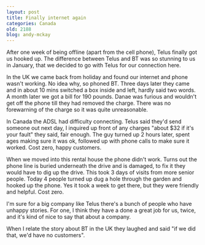 ```yaml
---
layout: post
title: Finally internet again
categories: Canada
old: 2188
blog: andy-mckay
---
```

<p>After one week of being offline (apart from the cell phone), Telus finally got us hooked up. The difference between Telus and BT was so stunning to us in January, that we decided to go with Telus for our connection here.</p>
<p>In the UK we came back from holiday and found our internet and phone wasn't working. No idea why, so phoned BT. Three days later they came and in about 10 mins switched a box inside and left, hardly said two words. A month later we got a bill for 190 pounds. Danae was furious and wouldn't get off the phone till they had removed the charge. There was no forewarning of the charge so it was quite unreasonable.</p>
<p>In Canada the ADSL had difficulty connecting. Telus said they'd send someone out next day, I inquired up front of any charges "about $32 if it's your fault" they said, fair enough. The guy turned up 2 hours later, spent ages making sure it was ok, followed up with phone calls to make sure it worked. Cost zero, happy customers.</p>
<p>When we moved into this rental house the phone didn't work. Turns out the phone line is buried underneath the drive and is damaged, to fix it they would have to dig up the drive. This took 3 days of visits from more senior people. Today 4 people turned up dug a hole through the garden and hooked up the phone. Yes it took a week to get there, but they were friendly and helpful. Cost zero.</p>
<p>I'm sure for a big company like Telus there's a bunch of people who have unhappy stories. For one, I think they have a done a great job for us, twice, and it's kind of nice to say that about a company.</p>
<p>When I relate the story about BT in the UK they laughed and said "if we did that, we'd have no customers".</p>